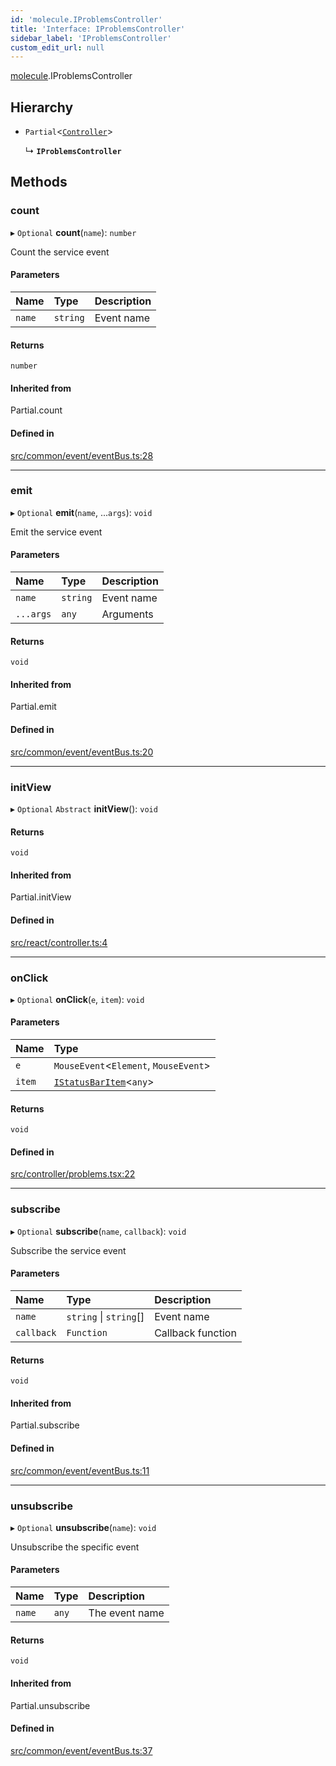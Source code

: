 ```yaml
---
id: 'molecule.IProblemsController'
title: 'Interface: IProblemsController'
sidebar_label: 'IProblemsController'
custom_edit_url: null
---
```


[molecule](../namespaces/molecule).IProblemsController

## Hierarchy

-   `Partial`<[`Controller`](../classes/molecule.react.Controller)\>

    ↳ **`IProblemsController`**

## Methods

### count

▸ `Optional` **count**(`name`): `number`

Count the service event

#### Parameters

| Name   | Type     | Description |
| :----- | :------- | :---------- |
| `name` | `string` | Event name  |

#### Returns

`number`

#### Inherited from

Partial.count

#### Defined in

[src/common/event/eventBus.ts:28](https://github.com/DTStack/molecule/blob/b675cb9/src/common/event/eventBus.ts#L28)

---

### emit

▸ `Optional` **emit**(`name`, ...`args`): `void`

Emit the service event

#### Parameters

| Name      | Type     | Description |
| :-------- | :------- | :---------- |
| `name`    | `string` | Event name  |
| `...args` | `any`    | Arguments   |

#### Returns

`void`

#### Inherited from

Partial.emit

#### Defined in

[src/common/event/eventBus.ts:20](https://github.com/DTStack/molecule/blob/b675cb9/src/common/event/eventBus.ts#L20)

---

### initView

▸ `Optional` `Abstract` **initView**(): `void`

#### Returns

`void`

#### Inherited from

Partial.initView

#### Defined in

[src/react/controller.ts:4](https://github.com/DTStack/molecule/blob/b675cb9/src/react/controller.ts#L4)

---

### onClick

▸ `Optional` **onClick**(`e`, `item`): `void`

#### Parameters

| Name   | Type                                                |
| :----- | :-------------------------------------------------- |
| `e`    | `MouseEvent`<`Element`, `MouseEvent`\>              |
| `item` | [`IStatusBarItem`](molecule.IStatusBarItem)<`any`\> |

#### Returns

`void`

#### Defined in

[src/controller/problems.tsx:22](https://github.com/DTStack/molecule/blob/b675cb9/src/controller/problems.tsx#L22)

---

### subscribe

▸ `Optional` **subscribe**(`name`, `callback`): `void`

Subscribe the service event

#### Parameters

| Name       | Type                   | Description       |
| :--------- | :--------------------- | :---------------- |
| `name`     | `string` \| `string`[] | Event name        |
| `callback` | `Function`             | Callback function |

#### Returns

`void`

#### Inherited from

Partial.subscribe

#### Defined in

[src/common/event/eventBus.ts:11](https://github.com/DTStack/molecule/blob/b675cb9/src/common/event/eventBus.ts#L11)

---

### unsubscribe

▸ `Optional` **unsubscribe**(`name`): `void`

Unsubscribe the specific event

#### Parameters

| Name   | Type  | Description    |
| :----- | :---- | :------------- |
| `name` | `any` | The event name |

#### Returns

`void`

#### Inherited from

Partial.unsubscribe

#### Defined in

[src/common/event/eventBus.ts:37](https://github.com/DTStack/molecule/blob/b675cb9/src/common/event/eventBus.ts#L37)
